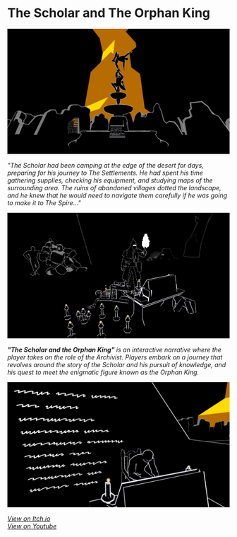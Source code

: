 # The Scholar and The Orphan King

![image](2RhiU+.png)

<i>"The Scholar had been camping at the edge of the desert for days, preparing for his journey to The Settlements. He had spent his time gathering supplies, checking his equipment, and studying maps of the surrounding area. The ruins of abandoned villages dotted the landscape, and he knew that he would need to navigate them carefully if he was going to make it to The Spire..."<i>

![image](DhXF5e.png)

<b>"The Scholar and the Orphan King"</b> is an interactive narrative where the player takes on the role of the Archivist. Players embark on a journey that revolves around the story of the Scholar and his pursuit of knowledge, and his quest to meet the enigmatic figure known as the Orphan King.

![image](p6ZqXL.png)

[View on Itch.io](https://mttjns.itch.io/the-scholar-and-the-orphan-king)<br>
[View on Youtube](https://youtu.be/vpYRCFP9YtQ)

